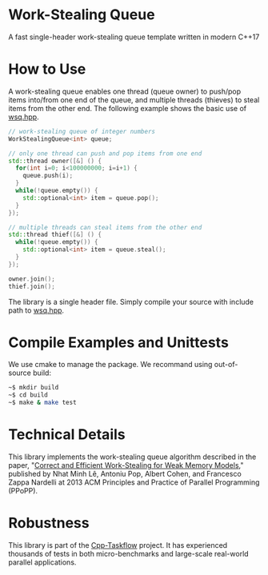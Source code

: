# Work-Stealing Queue

A fast single-header work-stealing queue template written in modern C++17

# How to Use

A work-stealing queue enables one thread (queue owner) to 
push/pop items into/from one end of the queue,
and multiple threads (thieves) to steal items from the other end.
The following example
shows the basic use of [wsq.hpp](wsq.hpp).

```cpp
// work-stealing queue of integer numbers
WorkStealingQueue<int> queue;

// only one thread can push and pop items from one end
std::thread owner([&] () {
  for(int i=0; i<100000000; i=i+1) {
    queue.push(i);
  }
  while(!queue.empty()) {
    std::optional<int> item = queue.pop();
  }
});

// multiple threads can steal items from the other end
std::thread thief([&] () {
  while(!queue.empty()) {
    std::optional<int> item = queue.steal();
  }
});

owner.join();
thief.join();
```

The library is a single header file. 
Simply compile your source with include path to [wsq.hpp](wsq.hpp).

# Compile Examples and Unittests

We use cmake to manage the package. We recommand using out-of-source build:

```bash
~$ mkdir build
~$ cd build
~$ make & make test
```

# Technical Details

This library implements the work-stealing queue algorithm
described in the paper, 
"[Correct and Efficient Work-Stealing for Weak Memory Models](references/ppopp13.pdf)," 
published by Nhat Minh Lê, 
Antoniu Pop, Albert Cohen, and Francesco Zappa Nardelli
at 2013 ACM Principles and Practice of Parallel Programming (PPoPP).

# Robustness

This library is part of the 
[Cpp-Taskflow](https://github.com/cpp-taskflow/cpp-taskflow)
project.
It has experienced thousands of tests in both micro-benchmarks
and large-scale real-world parallel applications.




